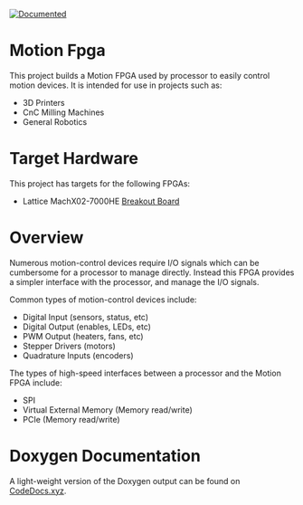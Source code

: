 [![Documented](https://codedocs.xyz/Malcolmnixon/MotionFpga.svg)](https://codedocs.xyz/Malcolmnixon/MotionFpga/)

# Motion Fpga
This project builds a Motion FPGA used by processor to easily control motion devices. It is intended for use in projects such as:
* 3D Printers
* CnC Milling Machines
* General Robotics

# Target Hardware
This project has targets for the following FPGAs:
* Lattice MachX02-7000HE [Breakout Board](https://www.latticesemi.com/en/Products/DevelopmentBoardsAndKits/MachXO2BreakoutBoard)

# Overview
Numerous motion-control devices require I/O signals which can be cumbersome for a processor to manage directly.
Instead this FPGA provides a simpler interface with the processor, and manage the I/O signals.

Common types of motion-control devices include:
* Digital Input (sensors, status, etc)
* Digital Output (enables, LEDs, etc)
* PWM Output (heaters, fans, etc)
* Stepper Drivers (motors)
* Quadrature Inputs (encoders)

The types of high-speed interfaces between a processor and the Motion FPGA include:
* SPI
* Virtual External Memory (Memory read/write)
* PCIe (Memory read/write)

# Doxygen Documentation
A light-weight version of the Doxygen output can be found on [CodeDocs.xyz](https://codedocs.xyz/Malcolmnixon/MotionFpga/).
